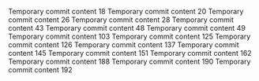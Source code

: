 Temporary commit content 18
Temporary commit content 20
Temporary commit content 26
Temporary commit content 28
Temporary commit content 43
Temporary commit content 48
Temporary commit content 49
Temporary commit content 103
Temporary commit content 125
Temporary commit content 126
Temporary commit content 137
Temporary commit content 145
Temporary commit content 151
Temporary commit content 162
Temporary commit content 188
Temporary commit content 190
Temporary commit content 192

